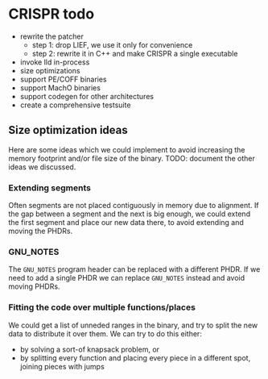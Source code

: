 # CRISPR todo

- rewrite the patcher
    - step 1: drop LIEF, we use it only for convenience
    - step 2: rewrite it in C++ and make CRISPR a single executable
- invoke lld in-process
- size optimizations
- support PE/COFF binaries
- support MachO binaries
- support codegen for other architectures
- create a comprehensive testsuite

## Size optimization ideas

Here are some ideas which we could implement to avoid increasing the memory footprint and/or file size of the binary.
TODO: document the other ideas we discussed.

### Extending segments

Often segments are not placed contiguously in memory due to alignment.
If the gap between a segment and the next is big enough, we could extend the first segment
and place our new data there, to avoid extending and moving the PHDRs.

### GNU_NOTES

The `GNU_NOTES` program header can be replaced with a different PHDR.
If we need to add a single PHDR we can replace `GNU_NOTES` instead and avoid moving PHDRs.

### Fitting the code over multiple functions/places

We could get a list of unneded ranges in the binary, and try to split the new data
to distribute it over them.
We can try to do this either:
- by solving a sort-of knapsack problem, or
- by splitting every function and placing every piece in a different spot, joining pieces with jumps


